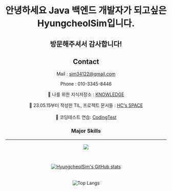 
<div align="center">
  
# 안녕하세요 Java 백엔드 개발자가 되고싶은 HyungcheolSim입니다.
## 방문해주셔서 감사합니다!

## Contact

Mail : sim34122@gmail.com

Phone : 010-3345-8446

📌 나를 위한 지식저장소 : [KNOWLEDGE](https://boundless-pudding-4e9.notion.site/1c576d2b40504039aa6a916a67a57ca2?v=cdf24696c710402389e712cec6b2546e&pvs=4)
<br/>

📌 23.05.15부터 작성한 TIL, 프로젝트 문서들  :  [HC's SPACE](https://boundless-pudding-4e9.notion.site/52b4c2b020af4e8a87783ee7fe86e373?v=0949c3a516b346129a1d62a33dbcb23d&pvs=4/)
<br/>
<br/>
📌 코딩테스트 연습: [CodingTest](https://github.com/HyungcheolSim/CodingTests/)
### Major Skills

---

<p herf="https://skillicons.dev">
  <img src="https://skillicons.dev/icons?i=java,spring,hibernate,mysql,aws&perline=5"/>
</p>

<br/>

[![HyungcheolSim's GitHub stats](https://github-readme-stats.vercel.app/api?username=HyungcheolSim)](https://github.com/anuraghazra/github-readme-stats)
<br/>
<br/>
<br/>
![Top Langs](https://github-readme-stats.vercel.app/api/top-langs/?username=HyungcheolSim&layout=compact&theme=dark) 




</div> 
